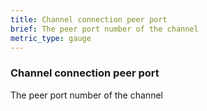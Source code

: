 ```yaml
---
title: Channel connection peer port
brief: The peer port number of the channel
metric_type: gauge
---
```

### Channel connection peer port

The peer port number of the channel
